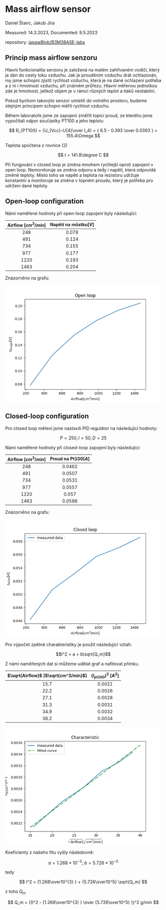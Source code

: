 # Mass airflow sensor

Daniel Štanc, Jakub Jíra

Measured: 14.3.2023, Documented: 9.5.2023

repository: [japawBlob/B3M38ASE-labs](https://github.com/japawBlob/B3M38ASE-labs)

## Princip mass airflow senzoru

Hlavní funkcionalita senzoru je založená na malém zahřívaném vodiči, který je dán do cesty toku vzduchu. Jak je prouděním vzduchu drát ochlazován, my jsme schopni zjistit rychlost vzduchu, která je na dané ochlazení potřeba a z ní i hmotnost vzduchu, při známém průřezu. Hlavní měřenou jednotkou zde je hmotnost, jelikož objem je v rámci různých teplot a tlaků nestabilní. 

Pokud bychom takovýto senzor umístili do volného prostoru, budeme stejným principem schopni měřit rychlost vzduchu.

Během laboratoře jsme ze zapojení změřili topící proud, ze kterého jsme vypočítali odpor součástky PT100 a jeho teplotu

$$ R_{PT100} = {U_{Vcc}-U{4}\over I_4} = { 6.5 - 0.393 \over 0.0393 } = 155.4\Omega $$

Teplota spočtena z rovnice (2)

$$ t = 141.8\degree C $$

Při fungování v closed loop je změna mnohem rychlejší oproti zapojení v open loop. Nemonitoruje se změna odporu a tedy i napětí, která odpovídá změně teploty. Místo toho se napětí a teplota na rezistoru udržuje konstantní a monitoruje se změna v topném proudu, který je potřeba pro udržení dané teploty.

## Open-loop configuration

Námi naměřené hodnoty při open-loop zapojení byly následující:

|Airflow [$cm^3/min$]| Napětí na můstku[$V$]|
|:----:|:----:|
| 248 | 0.078 |
| 491 | 0.124 |
| 734 | 0.155 |
| 977 | 0.177 |
| 1220 | 0.193 |
| 1463 | 0.204 |

Znázorněno na grafu:

![AFR-lambda graph](../img/air-flow-open-loop.png)

## Closed-loop configuration

Pro closed loop měření jsme nastavili PID regulátor na následující hodnoty:

$$ P = 250, I = 50, D = 25 $$

Námi naměřené hodnoty při closed-loop zapojení byly následující:

|Airflow [$cm^3/min$]| Proud na Pt100[$A$]|
|:----:|:----:|
| 248 | 0.0462 |
| 491 | 0.0507 |
| 734 | 0.0531 |
| 977 | 0.0557 |
| 1220 | 0.057 |
| 1463 | 0.0586 |

Znázorněno na grafu:

![AFR-lambda graph](../img/air-flow-closed-loop.png)

Pro výpočet zpětné charakteristiky je použit následující vztah:

$$I^2 = a + b\sqrt{Q_m}$$

Z námi naměřených dat si můžeme udělat graf a nafitovat přímku.

|$\sqrt{Airflow}$ [$\sqrt{cm^3/min}$]| $(I_{pt100})^2$ [$A^2$]|
|:----:|:----:|
| 15.7 | 0.0021 |
| 22.2 | 0.0026 |
| 27.1 | 0.0028 |
| 31.3 | 0.0031 |
| 34.9 | 0.0032 |
| 38.2 | 0.0034 |

![AFR-lambda graph](../img/air-flow-characteristic.png)

Koeficienty z našeho fitu vyšly následovně:

$$ a = 1.268 * 10^{-3};\ b = 5.726 * 10^{-5} $$

tedy

$$ I^2 = {1.268\over10^{3} } + {5.726\over10^5} \sqrt{Q_m} $$

z toho $Q_m$

$$ Q_m = ({I^2 - {1.268\over10^{3} } \over {5.726\over10^5} })^2 g/min $$